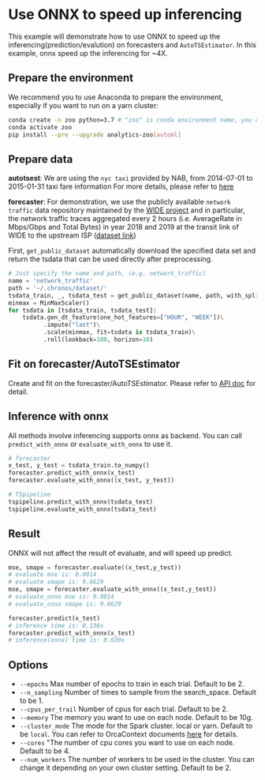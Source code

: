 # Use ONNX to speed up inferencing
This example will demonstrate how to use ONNX to speed up the inferencing(prediction/evalution) on forecasters and `AutoTSEstimator`. 
In this example, onnx speed up the inferencing for ~4X.

## Prepare the environment
We recommend you to use Anaconda to prepare the environment, especially if you want to run on a yarn cluster:
```bash
conda create -n zoo python=3.7 # "zoo" is conda environment name, you can use any name you like.
conda activate zoo
pip install --pre --upgrade analytics-zoo[automl]
```

## Prepare data
**autotsest**: We are using the `nyc taxi` provided by NAB, from 2014-07-01 to 2015-01-31 taxi fare information For more details, please refer to [here](https://raw.githubusercontent.com/numenta/NAB/v1.0/data/realKnownCause/nyc_taxi.csv)

**forecaster**: For demonstration, we use the publicly available `network traffic` data repository maintained by the [WIDE project](http://mawi.wide.ad.jp/mawi/) and in particular, the network traffic traces aggregated every 2 hours (i.e. AverageRate in Mbps/Gbps and Total Bytes) in year 2018 and 2019 at the transit link of WIDE to the upstream ISP ([dataset link](http://mawi.wide.ad.jp/~agurim/dataset/))

First, `get_public_dataset` automatically download the specified data set and return the tsdata that can be used directly after preprocessing.
```python
# Just specify the name and path, (e.g. network_traffic)
name = 'network_traffic'
path = '~/.chronos/dataset/'
tsdata_train, _, tsdata_test = get_public_dataset(name, path, with_split=True, test_ratio=0.1)
minmax = MinMaxScaler()
for tsdata in [tsdata_train, tsdata_test]:
    tsdata.gen_dt_feature(one_hot_features=["HOUR", "WEEK"])\
          .impute("last")\
          .scale(minmax, fit=tsdata is tsdata_train)\
          .roll(lookback=100, horizon=10)
```

## Fit on forecaster/AutoTSEstimator
Create and fit on the forecaster/AutoTSEstimator. Please refer to [API doc](https://analytics-zoo.readthedocs.io/en/latest/doc/PythonAPI/Chronos/index.html) for detail.

## Inference with onnx
All methods involve inferencing supports onnx as backend. You can call `predict_with_onnx` or `evaluate_with_onnx` to use it.
```python
# forecaster
x_test, y_test = tsdata_train.to_numpy()
forecaster.predict_with_onnx(x_test)
forecaster.evaluate_with_onnx((x_test, y_test))

# TSpipeline
tspipeline.predict_with_onnx(tsdata_test)
tspipeline.evaluate_with_onnx(tsdata_test)
```

## Result
ONNX will not affect the result of evaluate, and will speed up predict.
```python
mse, smape = forecaster.evaluate((x_test,y_test))
# evaluate mse is: 0.0014
# evaluate smape is: 9.6629
mse, smape = forecaster.evaluate_with_onnx((x_test,y_test))
# evaluate_onnx mse is: 0.0014
# evaluate_onnx smape is: 9.6629

forecaster.predict(x_test)
# inference time is: 0.136s
forecaster.predict_with_onnx(x_test)
# inference(onnx) time is: 0.030s 
```

## Options
* `--epochs` Max number of epochs to train in each trial. Default to be 2.
* `--n_sampling` Number of times to sample from the search_space. Default to be 1.
* `--cpus_per_trail` Number of cpus for each trial. Default to be 2.
* `--memory` The memory you want to use on each node. Default to be 10g.
* `--cluster_mode` The mode for the Spark cluster. local or yarn. Default to be `local`. You can refer to OrcaContext documents [here](https://analytics-zoo.readthedocs.io/en/latest/doc/Orca/Overview/orca-context.html) for details.
* `--cores` "The number of cpu cores you want to use on each node. Default to be 4.
* `--num_workers` The number of workers to be used in the cluster. You can change it depending on your own cluster setting. Default to be 2.
